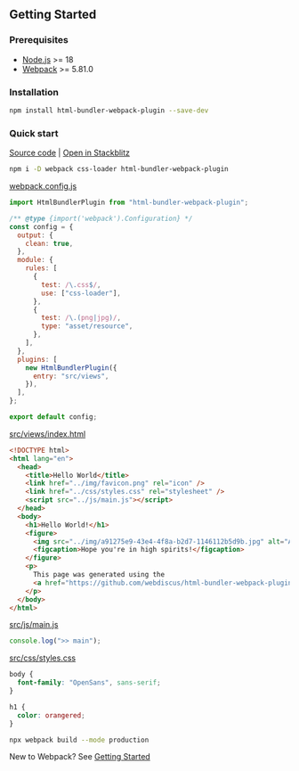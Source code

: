 ## Getting Started

### Prerequisites

- [Node.js][node-url] >= 18
- [Webpack][webpack-url] >= 5.81.0

### Installation

```bash
npm install html-bundler-webpack-plugin --save-dev
```

### Quick start

[Source code](../examples/hello-world) | [Open in Stackblitz][hello-world-demo-url]

```bash
npm i -D webpack css-loader html-bundler-webpack-plugin
```

[webpack.config.js](../examples/hello-world/webpack.config.js)

```js
import HtmlBundlerPlugin from "html-bundler-webpack-plugin";

/** @type {import('webpack').Configuration} */
const config = {
  output: {
    clean: true,
  },
  module: {
    rules: [
      {
        test: /\.css$/,
        use: ["css-loader"],
      },
      {
        test: /\.(png|jpg)/,
        type: "asset/resource",
      },
    ],
  },
  plugins: [
    new HtmlBundlerPlugin({
      entry: "src/views",
    }),
  ],
};

export default config;
```

[src/views/index.html](../examples/hello-world/src/views/index.html)

```html
<!DOCTYPE html>
<html lang="en">
  <head>
    <title>Hello World</title>
    <link href="../img/favicon.png" rel="icon" />
    <link href="../css/styles.css" rel="stylesheet" />
    <script src="../js/main.js"></script>
  </head>
  <body>
    <h1>Hello World!</h1>
    <figure>
      <img src="../img/a91275e9-43e4-4f8a-b2d7-1146112b5d9b.jpg" alt="An example" width="1344" height="768" />
      <figcaption>Hope you're in high spirits!</figcaption>
    </figure>
    <p>
      This page was generated using the
      <a href="https://github.com/webdiscus/html-bundler-webpack-plugin">HTML Builder Plugin</a>
    </p>
  </body>
</html>
```

[src/js/main.js](../examples/hello-world/src/js/main.js)

```js
console.log(">> main");
```

[src/css/styles.css](../examples/hello-world/src/css/styles.css)

```css
body {
  font-family: "OpenSans", sans-serif;
}

h1 {
  color: orangered;
}
```

```bash
npx webpack build --mode production
```

New to Webpack? See [Getting Started][webpack-getting-started-url]

[hello-world-demo-url]: https://stackblitz.com/edit/webpack-webpack-js-org-nzje589a?file=README.md
[node-url]: https://nodejs.org/
[webpack-getting-started-url]: https://webpack.js.org/guides/getting-started/#using-a-configuration
[webpack-url]: https://webpack.js.org/
